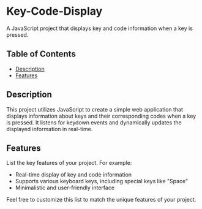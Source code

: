# Key-Code-Display

A JavaScript project that displays key and code information when a key is pressed.

## Table of Contents
- [Description](#description)
- [Features](#features)


## Description

This project utilizes JavaScript to create a simple web application that displays information about keys and their corresponding codes when a key is pressed. It listens for keydown events and dynamically updates the displayed information in real-time.

## Features

List the key features of your project. For example:

- Real-time display of key and code information
- Supports various keyboard keys, including special keys like "Space"
- Minimalistic and user-friendly interface

Feel free to customize this list to match the unique features of your project.


